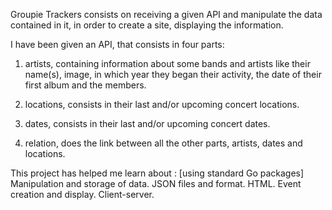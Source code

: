 Groupie Trackers consists on receiving a given API and manipulate the data contained in it, in order to create a site, displaying the information.

I have been given an API, that consists in four parts:

1. artists, containing information about some bands and artists like their name(s), image, in which year they began their activity, the date of their first album and the members.

2. locations, consists in their last and/or upcoming concert locations.

3. dates, consists in their last and/or upcoming concert dates.

4. relation, does the link between all the other parts, artists, dates and locations.


This project has helped me learn about :
[using standard Go packages]
Manipulation and storage of data.
JSON files and format.
HTML.
Event creation and display.
Client-server.